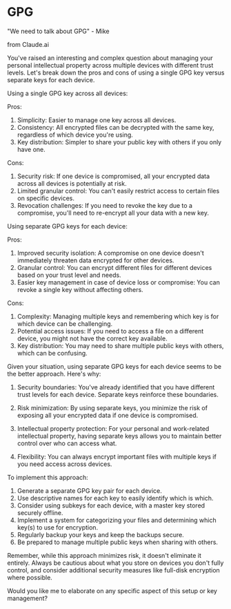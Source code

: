 # GPG

"We need to talk about GPG" - Mike

from Claude.ai

You've raised an interesting and complex question about managing your personal intellectual property across multiple devices with different trust levels. Let's break down the pros and cons of using a single GPG key versus separate keys for each device.

Using a single GPG key across all devices:

Pros:
1. Simplicity: Easier to manage one key across all devices.
2. Consistency: All encrypted files can be decrypted with the same key, regardless of which device you're using.
3. Key distribution: Simpler to share your public key with others if you only have one.

Cons:
1. Security risk: If one device is compromised, all your encrypted data across all devices is potentially at risk.
2. Limited granular control: You can't easily restrict access to certain files on specific devices.
3. Revocation challenges: If you need to revoke the key due to a compromise, you'll need to re-encrypt all your data with a new key.

Using separate GPG keys for each device:

Pros:
1. Improved security isolation: A compromise on one device doesn't immediately threaten data encrypted for other devices.
2. Granular control: You can encrypt different files for different devices based on your trust level and needs.
3. Easier key management in case of device loss or compromise: You can revoke a single key without affecting others.

Cons:
1. Complexity: Managing multiple keys and remembering which key is for which device can be challenging.
2. Potential access issues: If you need to access a file on a different device, you might not have the correct key available.
3. Key distribution: You may need to share multiple public keys with others, which can be confusing.

Given your situation, using separate GPG keys for each device seems to be the better approach. Here's why:

1. Security boundaries: You've already identified that you have different trust levels for each device. Separate keys reinforce these boundaries.

2. Risk minimization: By using separate keys, you minimize the risk of exposing all your encrypted data if one device is compromised.

3. Intellectual property protection: For your personal and work-related intellectual property, having separate keys allows you to maintain better control over who can access what.

4. Flexibility: You can always encrypt important files with multiple keys if you need access across devices.

To implement this approach:

1. Generate a separate GPG key pair for each device.
2. Use descriptive names for each key to easily identify which is which.
3. Consider using subkeys for each device, with a master key stored securely offline.
4. Implement a system for categorizing your files and determining which key(s) to use for encryption.
5. Regularly backup your keys and keep the backups secure.
6. Be prepared to manage multiple public keys when sharing with others.

Remember, while this approach minimizes risk, it doesn't eliminate it entirely. Always be cautious about what you store on devices you don't fully control, and consider additional security measures like full-disk encryption where possible.

Would you like me to elaborate on any specific aspect of this setup or key management?